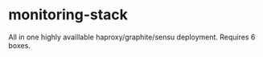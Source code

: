 monitoring-stack
================

All in one highly availlable haproxy/graphite/sensu deployment. Requires 6 boxes.
